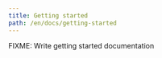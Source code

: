 ```yaml
---
title: Getting started
path: /en/docs/getting-started
---
```


FIXME: Write getting started documentation
